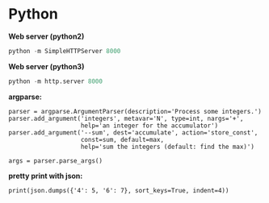# Python

**Web server (python2)**
```python
python -m SimpleHTTPServer 8000
```

**Web server (python3)**
```python
python -m http.server 8000
```

**argparse:**
```
parser = argparse.ArgumentParser(description='Process some integers.')
parser.add_argument('integers', metavar='N', type=int, nargs='+',
                    help='an integer for the accumulator')
parser.add_argument('--sum', dest='accumulate', action='store_const',
                    const=sum, default=max,
                    help='sum the integers (default: find the max)')

args = parser.parse_args()
```

**pretty print with json:**
```
print(json.dumps({'4': 5, '6': 7}, sort_keys=True, indent=4))
```
